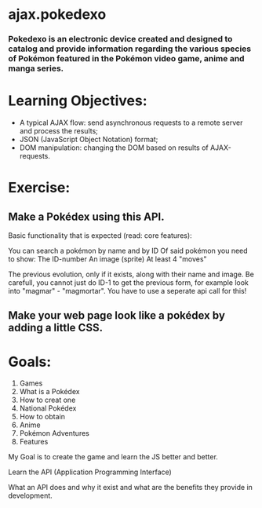 # ajax.pokedexo


###  Pokedexo is an electronic device created and designed to catalog and provide information regarding the various species of Pokémon featured in the Pokémon video game, anime and manga series. 

# Learning Objectives:
- A typical AJAX flow: send asynchronous requests to a remote server and process the results;
- JSON (JavaScript Object Notation) format;
- DOM manipulation: changing the DOM based on results of AJAX-requests.
 
 # Exercise:
## Make a Pokédex using this API.

<p> Basic functionality that is expected (read: core features):
<p> You can search a pokémon by name and by ID
Of said pokémon you need to show:
The ID-number
An image (sprite)
At least 4 "moves"
<p> The previous evolution, only if it exists, along with their name and image. Be carefull, you cannot just do ID-1 to get the previous form, for example look into "magmar" - "magmortar". You have to use a seperate api call for this!

##  Make your web page look like a pokédex by adding a little CSS.

# Goals: 
1. Games
1. What is a Pokédex
1. How to creat one
1. National Pokédex
1. How to obtain
1. Anime
1. Pokémon Adventures
1. Features

<p> My Goal is to create the game and learn the JS better and better. 
<p> Learn the API (Application Programming Interface)
<p> What an API does and why it exist and what are the benefits they provide in development.